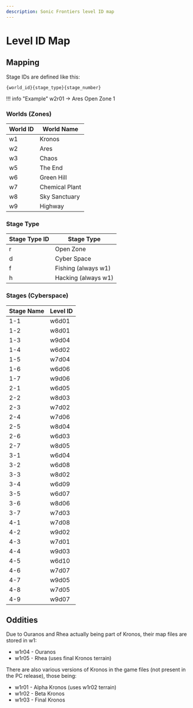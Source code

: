 ```yaml
---
description: Sonic Frontiers level ID map
---
```


# Level ID Map

## Mapping
Stage IDs are defined like this:
```
{world_id}{stage_type}{stage_number}
```
!!! info "Example"
    w2r01 -> Ares Open Zone 1

### Worlds (Zones)

World ID | World Name
-------- | -----------
w1       | Kronos
w2       | Ares
w3       | Chaos
w5       | The End
w6       | Green Hill
w7       | Chemical Plant
w8       | Sky Sanctuary
w9       | Highway

### Stage Type

Stage Type ID | Stage Type
------------- | -----------
r             | Open Zone
d             | Cyber Space
f             | Fishing (always w1)
h             | Hacking (always w1)

### Stages (Cyberspace)

Stage Name | Level ID
---------- | -----------
1-1        | w6d01
1-2        | w8d01
1-3        | w9d04
1-4        | w6d02
1-5        | w7d04
1-6        | w6d06
1-7        | w9d06
2-1        | w6d05
2-2        | w8d03
2-3        | w7d02
2-4        | w7d06
2-5        | w8d04
2-6        | w6d03
2-7        | w8d05
3-1        | w6d04
3-2        | w6d08
3-3        | w8d02
3-4        | w6d09
3-5        | w6d07
3-6        | w8d06
3-7        | w7d03
4-1        | w7d08
4-2        | w9d02
4-3        | w7d01
4-4        | w9d03
4-5        | w6d10
4-6        | w7d07
4-7        | w9d05
4-8        | w7d05
4-9        | w9d07

## Oddities
Due to Ouranos and Rhea actually being part of Kronos, their map files are stored in w1:

- w1r04 - Ouranos
- w1r05 - Rhea (uses final Kronos terrain)

There are also various versions of Kronos in the game files (not present in the PC release), those being:

- w1r01 - Alpha Kronos (uses w1r02 terrain)
- w1r02 - Beta Kronos
- w1r03 - Final Kronos
